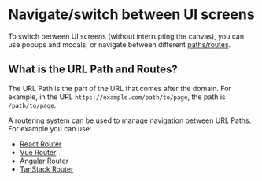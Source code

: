 # Navigate/switch between UI screens

To switch between UI screens (without interrupting the canvas), you can use popups and modals, or navigate between different [paths/routes](#what-is-the-url-path-and-routes).

## What is the URL Path and Routes?

The URL Path is the part of the URL that comes after the domain. For example, in the URL `https://example.com/path/to/page`, the path is `/path/to/page`.

A routering system can be used to manage navigation between URL Paths. For example you can use:

- [React Router](https://reactrouter.com/)
- [Vue Router](https://router.vuejs.org/)
- [Angular Router](https://angular.io/guide/router)
- [TanStack Router](https://tanstack.com/router/latest)

